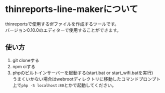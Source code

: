 # thinreports-line-makerについて
thinreportsで使用するtlfファイルを作成するツールです。  
バージョン0.10.0のエディターで使用することができます。  

## 使い方
1. git cloneする
2. npm ciする
3. phpのビルトインサーバーを起動する(start.bat or start_wifi.batを実行)  
うまくいかない場合はwebrootディレクトリに移動したコマンドプロンプト上で`php -S localhost:80`とかで起動してください。
